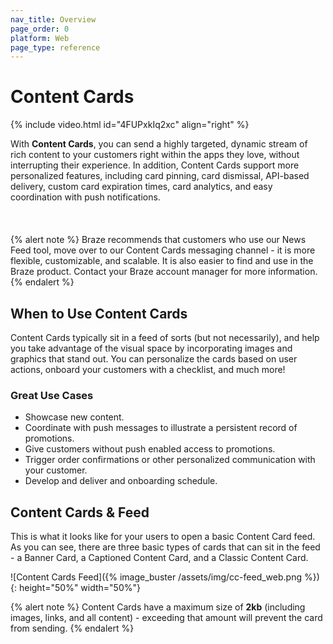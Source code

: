 ```yaml
---
nav_title: Overview
page_order: 0
platform: Web
page_type: reference
---
```


# Content Cards 
{% include video.html id="4FUPxkIq2xc" align="right" %}

With **Content Cards**, you can send a highly targeted, dynamic stream of rich content to your customers right within the apps they love, without interrupting their experience. In addition, Content Cards support more personalized features, including card pinning, card dismissal, API-based delivery, custom card expiration times, card analytics, and easy coordination with push notifications.
<br><br><br><br>
{% alert note %}
Braze recommends that customers who use our News Feed tool, move over to our Content Cards messaging channel - it is more flexible, customizable, and scalable. It is also easier to find and use in the Braze product. Contact your Braze account manager for more information.
{% endalert %}

## When to Use Content Cards

Content Cards typically sit in a feed of sorts (but not necessarily), and help you take advantage of the visual space by incorporating images and graphics that stand out. You can personalize the cards based on user actions, onboard your customers with a checklist, and much more!

### Great Use Cases

- Showcase new content.
- Coordinate with push messages to illustrate a persistent record of promotions.
- Give customers without push enabled access to promotions.
- Trigger order confirmations or other personalized communication with your customer.
- Develop and deliver and onboarding schedule.

## Content Cards & Feed

This is what it looks like for your users to open a basic Content Card feed. As you can see, there are three basic types of cards that can sit in the feed - a Banner Card, a Captioned Content Card, and a Classic Content Card.

![Content Cards Feed]({% image_buster /assets/img/cc-feed_web.png %}){: height="50%" width="50%"}

{% alert note %}
Content Cards have a maximum size of **2kb** (including images, links, and all content) - exceeding that amount will prevent the card from sending.
{% endalert %}
